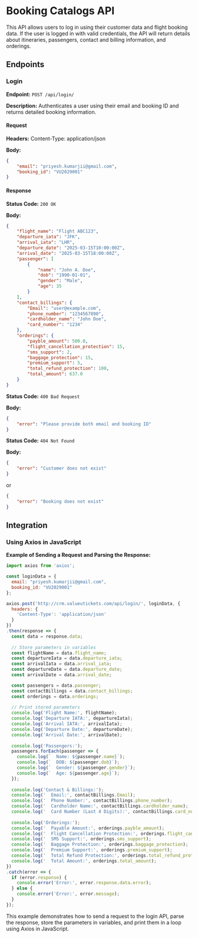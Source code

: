 # Booking Catalogs API

This API allows users to log in using their customer data and flight booking data. If the user is logged in with valid credentials, the API will return details about itineraries, passengers, contact and billing information, and orderings.

## Endpoints

### Login

**Endpoint:** `POST /api/login/`

**Description:** Authenticates a user using their email and booking ID and returns detailed booking information.

#### Request

**Headers:**
Content-Type: application/json

**Body:**

```json
{
    "email": "priyesh.kumarjii@gmail.com",
    "booking_id": "VU2029001"
}
```

#### Response

**Status Code:** `200 OK`

**Body:**
```json
{
    "flight_name": "Flight ABC123",
    "departure_iata": "JFK",
    "arrival_iata": "LHR",
    "departure_date": "2025-03-15T10:00:00Z",
    "arrival_date": "2025-03-15T18:00:00Z",
    "passenger": [
        {
            "name": "John A. Doe",
            "dob": "1990-01-01",
            "gender": "Male",
            "age": 35
        }
    ],
    "contact_billings": {
        "Email": "user@example.com",
        "phone_number": "1234567890",
        "cardholder_name": "John Doe",
        "card_number": "1234"
    },
    "orderings": {
        "payble_amount": 500.0,
        "flight_cancellation_protection": 15,
        "sms_support": 2,
        "baggage_protection": 15,
        "premium_support": 5,
        "total_refund_protection": 100,
        "total_amount": 637.0
    }
}
```

**Status Code:** `400 Bad Request`

**Body:**
```json
{
    "error": "Please provide both email and booking ID"
}
```

**Status Code:** `404 Not Found`

**Body:**
```json
{
    "error": "Customer does not exist"
}
```
or
```json
{
    "error": "Booking does not exist"
}
```

## Integration

### Using Axios in JavaScript

**Example of Sending a Request and Parsing the Response:**

```javascript
import axios from 'axios';

const loginData = {
  email: "priyesh.kumarjii@gmail.com",
  booking_id: "VU2029001"
};

axios.post('http://crm.valueutickets.com/api/login/', loginData, {
  headers: {
    'Content-Type': 'application/json'
  }
})
.then(response => {
  const data = response.data;
  
  // Store parameters in variables
  const flightName = data.flight_name;
  const departureIata = data.departure_iata;
  const arrivalIata = data.arrival_iata;
  const departureDate = data.departure_date;
  const arrivalDate = data.arrival_date;

  const passengers = data.passenger;
  const contactBillings = data.contact_billings;
  const orderings = data.orderings;
  
  // Print stored parameters
  console.log('Flight Name:', flightName);
  console.log('Departure IATA:', departureIata);
  console.log('Arrival IATA:', arrivalIata);
  console.log('Departure Date:', departureDate);
  console.log('Arrival Date:', arrivalDate);
  
  console.log('Passengers:');
  passengers.forEach(passenger => {
    console.log(`  Name: ${passenger.name}`);
    console.log(`  DOB: ${passenger.dob}`);
    console.log(`  Gender: ${passenger.gender}`);
    console.log(`  Age: ${passenger.age}`);
  });
  
  console.log('Contact & Billings:');
  console.log('  Email:', contactBillings.Email);
  console.log('  Phone Number:', contactBillings.phone_number);
  console.log('  Cardholder Name:', contactBillings.cardholder_name);
  console.log('  Card Number (Last 4 Digits):', contactBillings.card_number);
  
  console.log('Orderings:');
  console.log('  Payable Amount:', orderings.payble_amount);
  console.log('  Flight Cancellation Protection:', orderings.flight_cancellation_protection);
  console.log('  SMS Support:', orderings.sms_support);
  console.log('  Baggage Protection:', orderings.baggage_protection);
  console.log('  Premium Support:', orderings.premium_support);
  console.log('  Total Refund Protection:', orderings.total_refund_protection);
  console.log('  Total Amount:', orderings.total_amount);
})
.catch(error => {
  if (error.response) {
    console.error('Error:', error.response.data.error);
  } else {
    console.error('Error:', error.message);
  }
});
```

This example demonstrates how to send a request to the login API, parse the response, store the parameters in variables, and print them in a loop using Axios in JavaScript.

```
